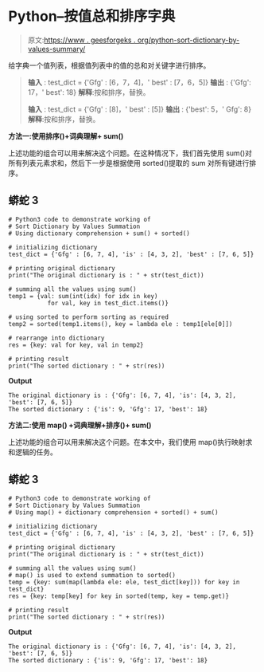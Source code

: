 # Python–按值总和排序字典

> 原文:[https://www . geesforgeks . org/python-sort-dictionary-by-values-summary/](https://www.geeksforgeeks.org/python-sort-dictionary-by-values-summation/)

给字典一个值列表，根据值列表中的值的总和对关键字进行排序。

> **输入** : test_dict = {'Gfg' : [6，7，4]，' best' : [7，6，5]}
> **输出** : {'Gfg': 17，' best': 18}
> **解释**:按和排序，替换。
> 
> **输入** : test_dict = {'Gfg' : [8]，' best' : [5]}
> **输出** : {'best': 5，' Gfg': 8}
> **解释**:按和排序，替换。

**方法一:使用排序()+词典理解+ sum()**

上述功能的组合可以用来解决这个问题。在这种情况下，我们首先使用 sum()对所有列表元素求和，然后下一步是根据使用 sorted()提取的 sum 对所有键进行排序。

## 蟒蛇 3

```
# Python3 code to demonstrate working of 
# Sort Dictionary by Values Summation
# Using dictionary comprehension + sum() + sorted()

# initializing dictionary
test_dict = {'Gfg' : [6, 7, 4], 'is' : [4, 3, 2], 'best' : [7, 6, 5]} 

# printing original dictionary
print("The original dictionary is : " + str(test_dict))

# summing all the values using sum()
temp1 = {val: sum(int(idx) for idx in key) 
           for val, key in test_dict.items()}

# using sorted to perform sorting as required
temp2 = sorted(temp1.items(), key = lambda ele : temp1[ele[0]])

# rearrange into dictionary
res = {key: val for key, val in temp2}

# printing result 
print("The sorted dictionary : " + str(res)) 
```

**Output**

```
The original dictionary is : {'Gfg': [6, 7, 4], 'is': [4, 3, 2], 'best': [7, 6, 5]}
The sorted dictionary : {'is': 9, 'Gfg': 17, 'best': 18}

```

**方法二:使用 map() +词典理解+排序()+ sum()**

上述功能的组合可以用来解决这个问题。在本文中，我们使用 map()执行映射求和逻辑的任务。

## 蟒蛇 3

```
# Python3 code to demonstrate working of 
# Sort Dictionary by Values Summation
# Using map() + dictionary comprehension + sorted() + sum()

# initializing dictionary
test_dict = {'Gfg' : [6, 7, 4], 'is' : [4, 3, 2], 'best' : [7, 6, 5]} 

# printing original dictionary
print("The original dictionary is : " + str(test_dict))

# summing all the values using sum()
# map() is used to extend summation to sorted()
temp = {key: sum(map(lambda ele: ele, test_dict[key])) for key in test_dict}
res = {key: temp[key] for key in sorted(temp, key = temp.get)}        

# printing result 
print("The sorted dictionary : " + str(res)) 
```

**Output**

```
The original dictionary is : {'Gfg': [6, 7, 4], 'is': [4, 3, 2], 'best': [7, 6, 5]}
The sorted dictionary : {'is': 9, 'Gfg': 17, 'best': 18}

```